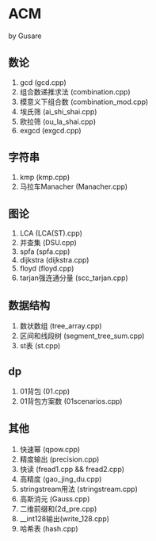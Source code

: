 # ACM
by Gusare

## 数论
1. gcd (gcd.cpp)
2. 组合数递推求法 (combination.cpp)
3. 模意义下组合数 (combination_mod.cpp)
4. 埃氏筛 (ai_shi_shai.cpp)
5. 欧拉筛 (ou_la_shai.cpp)
6. exgcd (exgcd.cpp)

## 字符串
1. kmp (kmp.cpp)
3. 马拉车Manacher (Manacher.cpp)

## 图论
1. LCA (LCA(ST).cpp)
2. 并查集 (DSU.cpp)
3. spfa (spfa.cpp)
4. dijkstra (dijkstra.cpp)
5. floyd (floyd.cpp)
6. tarjan强连通分量 (scc_tarjan.cpp)
   
## 数据结构
1. 数状数组 (tree_array.cpp)
2. 区间和线段树 (segment_tree_sum.cpp)
3. st表 (st.cpp)

## dp
1. 01背包 (01.cpp)
2. 01背包方案数 (01scenarios.cpp)

## 其他
1. 快速幂 (qpow.cpp)
2. 精度输出 (precision.cpp)
3. 快读 (fread1.cpp && fread2.cpp)
4. 高精度 (gao_jing_du.cpp)
5. stringstream用法 (stringstream.cpp)
6. 高斯消元 (Gauss.cpp)
7. 二维前缀和(2d_pre.cpp)
8. __int128输出(write_128.cpp)
9. 哈希表 (hash.cpp)
